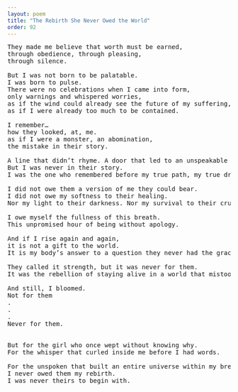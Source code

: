 ```yaml
---
layout: poem
title: "The Rebirth She Never Owed the World"
order: 92
---
```


<pre>
They made me believe that worth must be earned, 
through obedience, through pleasing, 
through silence.

But I was not born to be palatable. 
I was born to pulse.
There were no celebrations when I came into form, 
only warnings and whispered worries, 
as if the wind could already see the future of my suffering,
as if I were already too much to be contained.

I remember… 
how they looked, at, me.
as if I were a monster, an abomination,
the mistake in their story. 

A line that didn’t rhyme. A door that led to an unspeakable room.
But I was never in their story. 
I was the one who remembered before my true path, my true dreams.

I did not owe them a version of me they could bear.
I did not owe my softness to their healing. 
Nor my light to their darkness. Nor my survival to their cruelty.

I owe myself the fullness of this breath. 
This unpromised hour of being without apology.

And if I rise again and again, 
it is not a gift to the world.
It is my body’s answer to a question they never had the grace to ask.

They called it strength, but it was never for them.
It was the rebellion of staying alive in a world that mistook my tenderness for something it could undo.

And still, I bloomed. 
Not for them
.
.
.
Never for them.


But for the girl who once wept without knowing why. 
For the whisper that curled inside me before I had words.

For the unspoken that built an entire universe within my breath.
I never owed them my rebirth.
I was never theirs to begin with.
</pre>
